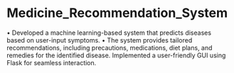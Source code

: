 # Medicine_Recommendation_System

• Developed a machine learning-based system that predicts diseases based on user-input symptoms.
• The system provides tailored recommendations, including precautions, medications, diet plans, and remedies
for the identified disease. Implemented a user-friendly GUI using Flask for seamless interaction.
